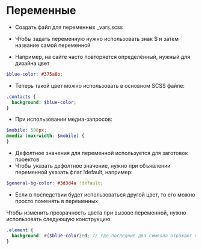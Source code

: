 # Переменные

- Создать файл для переменных \_vars.scss

- Чтобы задать переменную нужно использовать знак $ и затем название самой переменной

- Например, на сайте часто повторяется определённый, нужный для дизайна цвет

```scss
$blue-color: #375a8b;
```

- Теперь такой цвет можно использовать в основном SCSS файле:

```scss
.contacts {
  background: $blue-color;
}
```

- При использовании медиа-запросов:

```scss
$mobile: 500px;
@media (max-width: $mobile) {
}
```

- Дефолтное значения для переменной используется для заготовок проектов
- Чтобы указать дефолтное значение, нужно при объявлении переменной указать флаг !default, например:

```scss
$general-bg-color: #3d3d4a !default;
```

- Если в последствии будет использоваться другой цвет, то его можно просто поменять в переменных

Чтобы изменить прозрачность цвета при вызове переменной, нужно использовать следующую конструкцию:

```scss
.element {
  background: #{$blue-color}8d; // где последние два символа отражают прозрачность цвета
}
```
